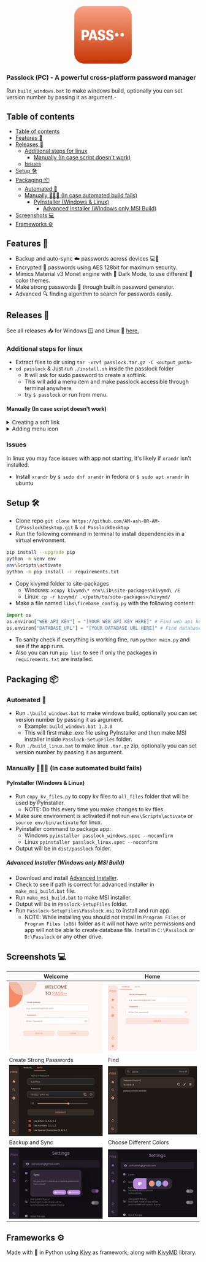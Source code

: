 <p align = "center">
    <img src = "icons/pass.png" height = 150>
</p>

### Passlock (PC) - A powerful cross-platform password manager

Run `build_windows.bat` to make windows build, optionally you can set version number by passing it as argument.- 

## Table of contents

- [Table of contents](#table-of-contents)
- [Features 🌟](#features-)
- [Releases 🚀](#releases-)
  - [Additional steps for linux](#additional-steps-for-linux)
    - [Manually (In case script doesn't work)](#manually-in-case-script-doesnt-work)
  - [Issues](#issues)
- [Setup 🛠️](#setup-️)
- [Packaging 📦](#packaging-)
  - [Automated 🤖](#automated-)
  - [Manually 🧑🏻‍💻 (In case automated build fails)](#manually--in-case-automated-build-fails)
    - [PyInstaller (Windows \& Linux)](#pyinstaller-windows--linux)
      - [Advanced Installer (Windows only MSI Build)](#advanced-installer-windows-only-msi-build)
- [Screenshots 💻](#screenshots-)
- [Frameworks ⚙️](#frameworks-️)


## Features 🌟

- Backup and auto-sync ☁️ passwords across devices 💻📱
- Encrypted 🔐 passwords using AES 128bit for maximum security.
- Mimics Material v3 Monet engine with 🌙 Dark Mode, to use different 🎨 color themes.
- Make strong passwords 🔑 through built in password generator.
- Advanced 🔍 finding algorithm to search for passwords easily.

## Releases 🚀

See all releases 📥 for Windows 🪟 and Linux 🐧 [here.](https://github.com/AM-ash-OR-AM-I/PasslockDesktop/releases/)

### Additional steps for linux

- Extract files to dir using `tar -xzvf passlock.tar.gz -C <output_path>`
- `cd passlock` & Just run `./install.sh` inside the passlock folder
  - It will ask for sudo password to create a softlink.
  - This will add a menu item and make passlock accessible through terminal anywhere
  - try `$ passlock` or run from menu.

#### Manually (In case script doesn't work)

<details>
<summary>Creating a soft link</summary>
After installing and extracting .tar.gz file in linux to run app anywhere in terminal we can create a softlink like this:

```$ ln -s /path/to/passlock/Passlock /usr/local/bin/passlock```

After this we can run passlock by typing `$ passlock`

</details>
<details>
<summary>Adding menu icon</summary>

```bash
cd ~/.local/share/applications
nano passlock.desktop
```

Paste the following lines by specifying the `/path/to/passlock` in `Exec` and `Icon` fields

```ini
[Desktop Entry]
Encoding=UTF-8
Version=1.3.0
Type=Application
Terminal=false
Exec=/path/to/passlock/Passlock
Name=Passlock
Icon=/path/to/passlock/pass.png
```

Now app can be launched from applications menu
</details>

### Issues

In linux you may face issues with app not starting, it's likely if `xrandr` isn't installed.
- Install `xrandr` by `$ sudo dnf xrandr` in fedora or `$ sudo apt xrandr` in ubuntu

## Setup 🛠️

- Clone repo `git clone https://github.com/AM-ash-OR-AM-I/PasslockDesktop.git` & `cd PasslockDesktop`
- Run the following command in terminal to install dependencies in a virtual environment.

```sh
pip install --upgrade pip
python -m venv env
env\Scripts\activate
python -m pip install -r requirements.txt
```

- Copy kivymd folder to site-packages
  - Windows: `xcopy kivymd\* env\Lib\site-packages\kivymd\ /E`
  - Linux: `cp -r kivymd/ .</path/to/site-packages>/kivymd/`
- Make a file named `libs\firebase_config.py` with the following content:

```py
import os
os.environ["WEB_API_KEY"] = "[YOUR WEB API KEY HERE]" # Find web api key in firebase project settings
os.environ["DATABASE_URL"] = "[YOUR DATABASE URL HERE]" # Find database url in firebase project settings
```

- To sanity check if everything is working fine, run `python main.py` and see if the app runs.
- Also you can run `pip list` to see if only the packages in `requirements.txt` are installed.

## Packaging 📦

### Automated 🤖

- Run `.\build_windows.bat` to make windows build, optionally you can set version number by passing it as argument.
  - Example: `build_windows.bat 1.3.0`
  - This will first make .exe file using PyInstaller and then make MSI installer inside `Passlock-SetupFiles` folder.
- Run `./build_linux.bat` to make linux `.tar.gz` zip, optionally you can set version number by passing it as argument.

### Manually 🧑🏻‍💻 (In case automated build fails)

#### PyInstaller (Windows & Linux)

- Run `copy_kv_files.py` to copy kv files to `all_files` folder that will be used by PyInstaller.
  - NOTE: Do this every time you make changes to kv files.
- Make sure environment is activated if not run `env\Scripts\activate` or `source env/bin/activate` for linux.
- Pyinstaller command to package app:
  - Windows `pyinstaller passlock_windows.spec --noconfirm`
  - Linux `pyinstaller passlock_linux.spec --noconfirm`
- Output will be in `dist/passlock` folder.

##### Advanced Installer (Windows only MSI Build)

- Download and install <a href="https://www.advancedinstaller.com/downloads.html">Advanced Installer</a>.
- Check to see if path is correct for advanced installer in `make_msi_build.bat` file.
- Run `make_msi_build.bat` to make MSI installer.
- Output will be in `Passlock-SetupFiles` folder.
- Run `Passlock-SetupFiles\Passlock.msi` to install and run app.
  - NOTE: While installing you should not install in `Program Files` or `Program Files (x86)` folder as it will not have write permissions and app will not be able to create database file. Install in `C:\Passlock` or `D:\Passlock` or any other drive.

## Screenshots 💻

| Welcome                              | Home                              |
|--------------------------------------|-----------------------------------|
| ![](./screenshots/WelcomeScreen.png) | ![](./screenshots/HomeScreen.png) |
| Create Strong Passwords              | Find                              |
| ![](./screenshots/DarkMode.png)      | ![](./screenshots/FindScreen.png) |
| Backup and Sync                      | Choose Different Colors           |
| ![](./screenshots/sync.png)          | ![](./screenshots/colors.png)     |

## Frameworks ⚙️

Made with 💖 in Python using <a href="https://github.com/kivy/kivy">Kivy</a> as framework, along with
<a href="https://github.com/kivymd/KivyMD">KivyMD</a> library.
